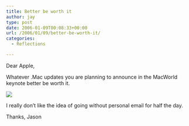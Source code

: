 ```yaml
---
title: Better be worth it
author: jay
type: post
date: 2006-01-09T00:08:33+00:00
url: /2006/01/09/better-be-worth-it/
categories:
  - Reflections

---
```

Dear Apple,

Whatever .Mac updates you are planning to announce in the MacWorld keynote better be worth it.

![][1]

I really don’t like the idea of going without personal email for half the day.

Thanks, Jason

 [1]: https://cdn.rambleon.org/migrate/2006/01/SafariScreenSnapz064.jpg